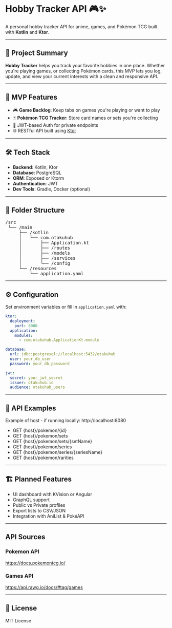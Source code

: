 # Hobby Tracker API 🎮✨  
A personal hobby tracker API for anime, games, and Pokémon TCG built with **Kotlin** and **Ktor**.

---

## 🧠 Project Summary  
**Hobby Tracker** helps you track your favorite hobbies in one place. Whether you're playing games, or collecting Pokémon cards, this MVP lets you log, update, and view your current interests with a clean and responsive API.

---

## 🚀 MVP Features   
- 🎮 **Game Backlog**: Keep tabs on games you're playing or want to play  
- 🃏 **Pokémon TCG Tracker**: Store card names or sets you're collecting  
- 🔐 JWT-based Auth for private endpoints  
- 🌐 RESTful API built using [Ktor](https://ktor.io)

---

## 🛠️ Tech Stack  
- **Backend**: Kotlin, Ktor  
- **Database**: PostgreSQL  
- **ORM**: Exposed or Ktorm  
- **Authentication**: JWT  
- **Dev Tools**: Gradle, Docker (optional)

---

## 📁 Folder Structure  
<pre>
/src
 └── /main
     ├── /kotlin
     │   └── com.otakuhub
     │       ├── Application.kt
     │       ├── /routes
     │       ├── /models
     │       ├── /services
     │       └── /config
     └── /resources
         └── application.yaml
</pre>

---

## ⚙️ Configuration  
Set environment variables or fill in `application.yaml` with:

```yaml
ktor:
  deployment:
    port: 8080
  application:
    modules:
      - com.otakuhub.ApplicationKt.module

database:
  url: jdbc:postgresql://localhost:5432/otakuhub
  user: your_db_user
  password: your_db_password

jwt:
  secret: your_jwt_secret
  issuer: otakuhub.io
  audience: otakuhub_users
```

---

## 🧪 API Examples

Example of host - if running locally: http://localhost:8080

- GET {host}/pokemon/{id}
- GET {host}/pokemon/sets
- GET {host}/pokemon/sets/{setName}
- GET {host}/pokemon/series
- GET {host}/pokemon/series/{seriesName}
- GET {host}/pokemon/rarities

---

## 🏗️ Planned Features
- UI dashboard with KVision or Angular
- GraphQL support
- Public vs Private profiles
- Export lists to CSV/JSON
- Integration with AniList & PokéAPI

---

## API Sources

### Pokemon API
https://docs.pokemontcg.io/

### Games API
https://api.rawg.io/docs/#tag/games

---

## 📜 License

MIT License
